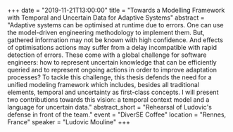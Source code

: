 +++
date = "2019-11-21T13:00:00"
title = "Towards a Modelling Framework with Temporal and Uncertain Data for Adaptive Systems"
abstract = "Adaptive systems can be optimised at runtime due to errors. One can use the model-driven engineering methodology to implement them. But, gathered information may not be known with high confidence. And effects of optimisations actions may suffer from a delay incompatible with rapid detection of errors. These come with a global challenge for software engineers: how to represent uncertain knowledge that can be efficiently queried and to represent ongoing actions in order to improve adaptation processes? To tackle this challenge, this thesis defends the need for a unified modeling framework which includes, besides all traditional elements, temporal and uncertainty as first-class concepts. I will present two contributions towards this vision: a temporal context model and a language for uncertain data."
abstract_short = "Rehearsal of Ludovic's defense in front of the team."
event = "DiverSE Coffee"
location = "Rennes, France"
speaker = "Ludovic Mouline"
+++

